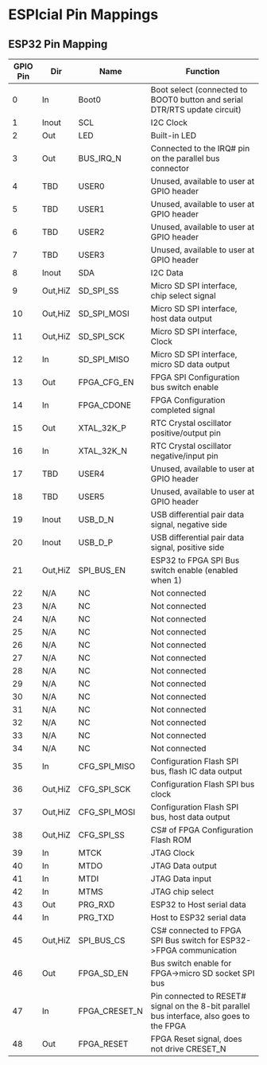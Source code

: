 # ESPIcial Pin Mappings

## ESP32 Pin Mapping

| GPIO Pin | Dir     | Name | Function |
| -------- | ------- | ---- | ---- |
| 0        | In      | Boot0 | Boot select (connected to BOOT0 button and serial DTR/RTS update circuit) |
| 1        | Inout   | SCL | I2C Clock |
| 2        | Out     | LED | Built-in LED |
| 3        | Out     | BUS_IRQ_N | Connected to the IRQ# pin on the parallel bus connector |
| 4        | TBD     | USER0 | Unused, available to user at GPIO header |
| 5        | TBD     | USER1 | Unused, available to user at GPIO header |
| 6        | TBD     | USER2 | Unused, available to user at GPIO header |
| 7        | TBD     | USER3 | Unused, available to user at GPIO header |
| 8        | Inout   | SDA | I2C Data |
| 9        | Out,HiZ | SD_SPI_SS | Micro SD SPI interface, chip select signal |
| 10       | Out,HiZ | SD_SPI_MOSI | Micro SD SPI interface, host data output |
| 11       | Out,HiZ | SD_SPI_SCK | Micro SD SPI interface, Clock |
| 12       | In      | SD_SPI_MISO | Micro SD SPI interface, micro SD data output |
| 13       | Out     | FPGA_CFG_EN | FPGA SPI Configuration bus switch enable |
| 14       | In      | FPGA_CDONE | FPGA Configuration completed signal |
| 15       | Out     | XTAL_32K_P | RTC Crystal oscillator positive/output pin |
| 16       | In      | XTAL_32K_N | RTC Crystal oscillator negative/input pin |
| 17       | TBD     | USER4 | Unused, available to user at GPIO header |
| 18       | TBD     | USER5 | Unused, available to user at GPIO header |
| 19       | Inout   | USB_D_N | USB differential pair data signal, negative side |
| 20       | Inout   | USB_D_P | USB differential pair data signal, positive side |
| 21       | Out,HiZ | SPI_BUS_EN | ESP32 to FPGA SPI Bus switch enable (enabled when 1) |
| 22       | N/A     | NC | Not connected |
| 23       | N/A     | NC | Not connected |
| 24       | N/A     | NC | Not connected |
| 25       | N/A     | NC | Not connected |
| 26       | N/A     | NC | Not connected |
| 27       | N/A     | NC | Not connected |
| 28       | N/A     | NC | Not connected |
| 29       | N/A     | NC | Not connected |
| 30       | N/A     | NC | Not connected |
| 31       | N/A     | NC | Not connected |
| 32       | N/A     | NC | Not connected |
| 33       | N/A     | NC | Not connected |
| 34       | N/A     | NC | Not connected |
| 35       | In      | CFG_SPI_MISO | Configuration Flash SPI bus, flash IC data output |
| 36       | Out,HiZ | CFG_SPI_SCK | Configuration Flash SPI bus clock |
| 37       | Out,HiZ | CFG_SPI_MOSI | Configuration Flash SPI bus, host data output
| 38       | Out,HiZ | CFG_SPI_SS | CS# of FPGA Configuration Flash ROM |
| 39       | In      | MTCK | JTAG Clock |
| 40       | In      | MTDO | JTAG Data output |
| 41       | In      | MTDI | JTAG Data input |
| 42       | In      | MTMS | JTAG chip select |
| 43       | Out     | PRG_RXD | ESP32 to Host serial data |
| 44       | In      | PRG_TXD | Host to ESP32 serial data |
| 45       | Out,HiZ | SPI_BUS_CS | CS# connected to FPGA SPI Bus switch for ESP32->FPGA communication |
| 46       | Out     | FPGA_SD_EN | Bus switch enable for FPGA->micro SD socket SPI bus |
| 47       | In      | FPGA_CRESET_N | Pin connected to RESET# signal on the 8-bit parallel bus interface, also goes to the FPGA |
| 48       | Out     | FPGA_RESET | FPGA Reset signal, does not drive CRESET_N |

